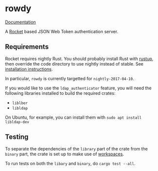 # rowdy

[Documentation](https://lawliet89.github.io/rowdy/)

A [Rocket](https://rocket.rs/) based JSON Web Token authentication server.

## Requirements

Rocket requires nightly Rust. You should probably install Rust with [rustup](https://www.rustup.rs/), then override the code directory to use nightly instead of stable. See
[installation instructions](https://rocket.rs/guide/getting-started/#installing-rust).

In particular, `rowdy` is currently targetted for `nightly-2017-04-10`.

If you would like to use the `ldap_authenticator` feature, you will need the following libraries installed to
build the required crates:

- `liblber`
- `libldap`

On Ubuntu, for example, you can install them with `sudo apt install libldap-dev`

## Testing

To separate the dependencies of the `library` part of the crate from the `binary` part, the crate is set up
to make use of [workspaces](http://doc.crates.io/manifest.html#the-workspace--field-optional).

To run tests on both the `libary` and `binary`, do `cargo test --all`.
